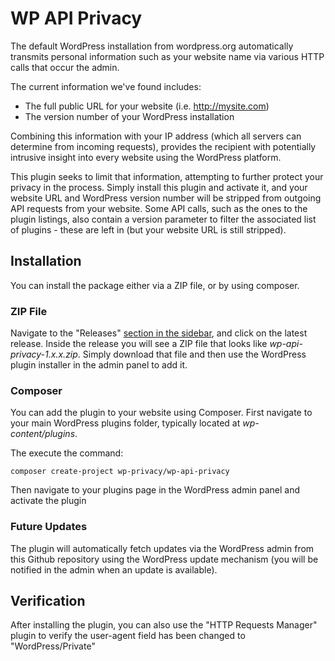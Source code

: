 # WP API Privacy

The default WordPress installation from wordpress.org automatically transmits personal information such as your website name via various HTTP calls that occur the admin.  

The current information we've found includes:
- The full public URL for your website (i.e. http://mysite.com)
- The version number of your WordPress installation

Combining this information with your IP address (which all servers can determine from incoming requests), provides the recipient with potentially intrusive insight into every website using the WordPress platform. 

This plugin seeks to limit that information, attempting to further protect your privacy in the process. Simply install this plugin and activate it, and your website URL and WordPress version number will be stripped from outgoing API requests from your website.  Some API calls, such as the ones to the plugin listings, also contain a version parameter to filter 
the associated list of plugins - these are left in (but your website URL is still stripped).

## Installation

You can install the package either via a ZIP file, or by using composer.

### ZIP File

Navigate to the "Releases" [section in the sidebar](https://github.com/wp-privacy/wp-api-privacy/releases), and click on the latest release.  Inside the release you will see a ZIP file that looks like 
*wp-api-privacy-1.x.x.zip*.  Simply download that file and then use the WordPress plugin installer in the admin panel to add it.

### Composer

You can add the plugin to your website using Composer.  First navigate to your main WordPress plugins folder, typically located at *wp-content/plugins*. 

The execute the command:
```
composer create-project wp-privacy/wp-api-privacy
```

Then navigate to your plugins page in the WordPress admin panel and activate the plugin

### Future Updates

The plugin will automatically fetch updates via the WordPress admin from this Github repository using the WordPress update mechanism (you will be notified in the admin when an update 
is available).

## Verification

After installing the plugin, you can also use the "HTTP Requests Manager" plugin to verify the user-agent field has been changed to "WordPress/Private"

